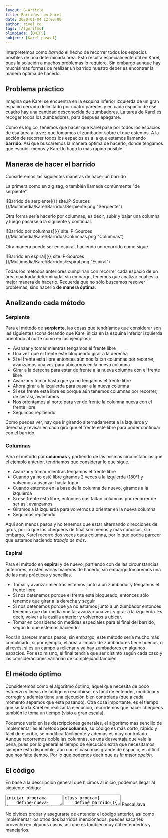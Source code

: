 ```yaml
---
layout: G-Article
title: Barridos con Karel
date: 2020-01-04 12:00:00
author: rivel_co
tags: [Algoritmo]
olimpiada: [OMIPS]
subject: [Karel pascal]
---
```


Interpretemos como *barrido* el hecho de recorrer todos los espacios posibles de una determinada área. Esto resulta especialmente útil en Karel, pues la solución a muchos problemas lo requiere. Sin embargo aunque hay muchísimas formas de realizar un barrido nuestro deber es encontrar la manera óptima de hacerlo.

## Problema práctico

Imagina que Karel se encuentra en la esquina inferior izquierda de un gran espacio cerrado delimitado por cuatro paredes y en cada espacio de ese cuadro hay una cantidad desconocida de zumbadores. La tarea de Karel es recoger todos los zumbadores, para después apagarse.

Como es lógico, tenemos que hacer que Karel pase por todos los espacios de esa área a la vez que tomamos el zumbador sobre el que estemos. A la acción de recorrer todos los espacios es a la que estamos llamando **barrido**. Así que buscaremos la manera óptima de hacerlo, donde tengamos que escribir menos y Karel lo haga lo más rápido posible.

## Maneras de hacer el barrido

Consideremos las siguientes maneras de hacer un barrido

La primera como en zig zag, o también llamada comúnmente "de serpiente".

![Barrido de serpiente]({{ site.iP-Sources }}/Multimedia/Karel/Barridos/Serpiente.png "Serpiente")

Otra forma sería hacerlo por columnas, es decir, subir y bajar una columna y luego pasarse a la siguiente y continuar.

![Barrido por columnas]({{ site.iP-Sources }}/Multimedia/Karel/Barridos/Columnas.png "Columnas")

Otra manera puede ser en espiral, haciendo un recorrido como sigue.

![Barrido en espiral]({{ site.iP-Sources }}/Multimedia/Karel/Barridos/Espiral.png "Espiral")

Todas los métodos anteriores cumplirían con recorrer cada espacio de un área cuadrada determinada, sin embargo, tenemos que analizar cuál es la mejor manera de hacerlo. Recuerda que no sólo buscamos resolver problemas, sino hacerlo **de manera óptima**.

## Analizando cada método

### Serpiente

Para el método de **serpiente**, las cosas que tendríamos que considerar son las siguientes (considerando que Karel inicia en la esquina inferior izquierda orientado al norte como en los ejemplos):

- Avanzar y tomar mientras tengamos el frente libre
- Una vez que el frente esté bloqueado girar a la derecha
- Si el frente está libre entonces aún nos faltan columnas por recorrer, avanzamos una vez para ubicarnos en la nueva columna
- Girar a la derecha para estar de frente a la nueva columna con el frente libre
- Avanzar y tomar hasta que ya no tengamos el frente libre
- Ahora girar a la izquierda para pasar a la nueva columna
- Si ese frente está libre es porque aún tenemos columnas por recorrer, de ser así, avanzamos
- Nos orientamos al norte para ver de frente la columna nueva con el frente libre
- Seguimos repitiendo

Como puedes ver, hay que ir girando alternadamente a la izquierda y derecha y revisar en cada giro que el frente esté libre para poder continuar con el barrido.

### Columnas

Para el método por **columnas** y partiendo de las mismas circunstancias que el ejemplo anterior, tendríamos que considerar lo que sigue.

- Avanzar y tomar mientras tengamos el frente libre
- Cuando ya no esté libre giramos 2 veces a la izquierda (180°) y volvemos a avanzar hasta topar
- Cuando estemos en la base de la columna de nuevo, giramos a la izquierda
- Si ese frente está libre, entonces nos faltan columnas por recorrer de ser así, avanzamos
- Giramos a la izquierda para volvernos a orientar en la nueva columna
- Seguimos repitiendo

Aquí son menos pasos y no tenemos que estar alternando direcciones de giros, por lo que los chequeos de final son menos y más concisos, sin embargo, Karel recorre dos veces cada columna, por lo que podría parecer que estamos haciendo *trabajo de más*.

### Espiral

Para el método en **espiral** y de nuevo, partiendo con de las circunstancias anteriores, existen varias maneras de hacerlo, sin embargo tomaremos una de las más prácticas y sencillas.

- Tomar y avanzar mientras estemos junto a un zumbador y tengamos el frente libre
- Si nos detenemos porque el frente está bloqueado, entonces sólo tenemos que girar a la derecha y seguir
- Si nos detenemos porque ya no estamos junto a un zumbador entonces tenemos que dar media vuelta, avanzar una vez y girar a la izquierda. Es decir, volver a la casilla anterior y volvernos a ubicar.
- Tomar en consideración medidas especiales para el final del barrido, según lo que estemos haciendo

Podrán parecer menos pasos, sin embargo, este método sería mucho más complicado, si por ejemplo, el área a limpiar de zumbadores tiene huecos, o al revés, si es un campo a rellenar y ya hay zumbadores en algunos espacios. Por eso mismo, el final tendría que ser distinto según cada caso y las consideraciones variarían de complejidad también.

## El método óptimo

Consideremos como el algoritmo óptimo, aquel que necesita de poco esfuerzo y líneas de código en escribirse, es fácil de entender, modificar y corregir y además tiene una ejecución bien controlada (que a cada momento sepamos qué está pasando). Otra cosa importante, es el tiempo que se tarda Karel en realizar la ejecución, recordemos que hacer chequeos también le toma un tiempo (visto a gran escala).

Podemos verlo en las descripciones generales, el algoritmo más sencillo de implementar es el método **por columna**, su código es más corto, rápido y fácil de escribir, se modifica fácilmente y además es muy controlado. Aunque recorremos doble las columnas, es una desventaja que vale la pena, pues por lo general el tiempo de ejecución extra que necesitamos siempre está disponible, aún con el caso más grande de espacio, es difícil que nos falte tiempo. Por lo que podemos decir que *es la mejor opción*.

## El código

En base a la descripción general que hicimos al inicio, podemos llegar al siguiente código:

<div class="karelBlock">
<textarea class="karelp">
iniciar-programa
  	define-nueva-instrucción barrido como inicio
	 	mientras junto-a-zumbador hacer inicio 
			mientras frente-libre o junto-a-zumbador hacer inicio
		   		mientras junto-a-zumbador hacer coge-zumbador;
		   		si frente-libre entonces avanza;
			fin;
			repetir 2 veces gira-izquierda;
			mientras frente-libre hacer avanza;
			gira-izquierda;
			si frente-libre entonces avanza;
			gira-izquierda;
		fin;
  	fin;
	inicia-ejecución
		barrido;
		apagate;
	termina-ejecución
finalizar-programa</textarea>
<textarea class="karelj">
class program{
	define barrido(){
		while (nextToABeeper){
			while (frontIsClear || nextToABeeper){
				while (nextToABeeper) pickbeeper();
				if (frontIsClear) move();
			}
			iterate (2) turnleft();
			while (frontIsClear) move();
			turnleft();
			if (frontIsClear) move();
			turnleft();
		}
	}
	program(){
		barrido();
		turnoff();
	}
}</textarea>
<span class="karelLabel KLPascal karelLabelSelected" labFor="karelp">Pascal</span><span class="karelLabel KLJava" labFor="karelj">Java</span>
</div>

No olvides probar y asegurarte de entender el código anterior, así como implementar los otros dos barridos mencionados, puedes sacarles provecho en algunos casos, así que es también muy útil entenderlos y manejarlos.